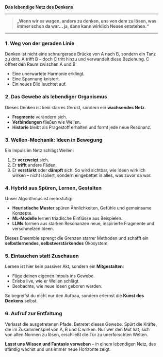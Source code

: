 
**Das lebendige Netz des Denkens**

---

> **„Wenn wir es wagen, anders zu denken, uns von dem zu lösen, was immer schon da war… ja, dann kann wirklich Neues entstehen.“**

---

### 1. Weg von der geraden Linie

Denken ist nicht eine schnurgerade Brücke von A nach B, sondern ein Tanz zu dritt. A trifft B – doch C tritt hinzu und verwandelt diese Beziehung. C öffnet den Raum zwischen A und B:

* Eine unerwartete Harmonie erklingt.
* Eine Spannung knistert.
* Ein neues Bild leuchtet auf.

### 2. Das Gewebe als lebendiger Organismus

Dieses Denken ist kein starres Gerüst, sondern ein **wachsendes Netz**.

* **Fragmente** verändern sich.
* **Verbindungen** fließen wie Wellen.
* **Historie** bleibt als Prägestoff erhalten und formt jede neue Resonanz.

### 3. Wellen-Mechanik: Ideen in Bewegung

Ein Impuls im Netz schlägt Wellen:

1. Er **verzweigt** sich.
2. Er **trifft** andere Fäden.
3. Er **verstärkt** oder **dämpft** sich.
   So wird sichtbar, wie Ideen wirklich wirken – nicht isoliert, sondern eingebettet in alles, was zuvor da war.

### 4. Hybrid aus Spüren, Lernen, Gestalten

Unser Algorithmus ist mehrstufig:

* **Heuristische Muster** spüren Ähnlichkeiten, Gefühle und gemeinsame Konzepte.
* **ML-Modelle** lernen triadische Einflüsse aus Beispielen.
* **LLMs** formen aus starken Resonanzen neue, inspirierte Fragmente und verschmelzen Ideen.

Dieses Ensemble sprengt die Grenzen starrer Methoden und schafft ein **selbstlernendes, selbstverstärkendes** Ökosystem.

### 5. Eintauchen statt Zuschauen

Lernen ist hier kein passiver Akt, sondern ein **Mitgestalten**:

* Füge deinen eigenen Impuls ins Gewebe.
* Erlebe live, wie er Wellen schlägt.
* Beobachte, wie neue Ideen geboren werden.

So begreifst du nicht nur den Aufbau, sondern erlernst die **Kunst des Denkens** selbst.

### 6. Aufruf zur Entfaltung

Verlasst die ausgetretenen Pfade.
Betretet dieses Gewebe.
Spürt die Kräfte, die im Zusammenspiel von A, B und C wirken.
Nur wer den Mut hat, sich von alten Normen zu lösen, erschließt die Tür zu unerforschten Welten.

**Lasst uns Wissen und Fantasie verweben** – in einem lebendigen Netz, das ständig wächst und uns immer neue Horizonte zeigt.



